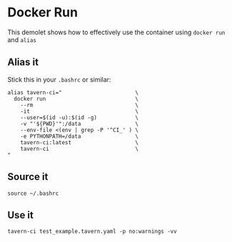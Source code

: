 # Docker Run

This demolet shows how to effectively use the container using `docker run` and `alias`

## Alias it

Stick this in your `.bashrc` or similar:

```
alias tavern-ci="                       \
  docker run                            \
    --rm                                \
    -it                                 \
    --user=$(id -u):$(id -g)            \
    -v "'${PWD}'":/data                 \
    --env-file <(env | grep -P '^CI_' ) \
    -e PYTHONPATH=/data                 \
    tavern-ci:latest                    \
    tavern-ci                           \
"
```

## Source it

`source ~/.bashrc`

## Use it

`tavern-ci test_example.tavern.yaml -p no:warnings -vv`